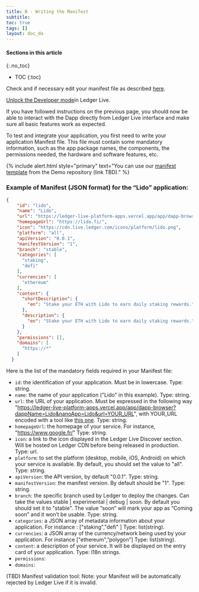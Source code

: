 ```yaml
---
title: B - Writing the Manifest
subtitle:
toc: true
tags: []
layout: doc_da
---
```


#### Sections in this article
{:.no_toc}
* TOC
{:toc}


Check and if necessary edit your manifest file as described [here](#example-of-manifest-json-format-for-the-lido-application).

[Unlock the Developer mode](../developer-mode/)in Ledger Live.

If you have followed instructions on the previous page, you should now be able to interact with the Dapp directly from Ledger Live interface and make sure all basic features work as expected.


To test and integrate your application, you first need to write your application Manifest file.
This file must contain some mandatory information, such as the app package names, the components, the permissions needed, the hardware and software features, etc.

<!--  -->
{% include alert.html style="primary" text="You can use our <a href='https://github.com/LedgerHQ/ledger-live-assets/blob/develop/platform/apps/v1/schema.ts'>manifest template</a> from the Demo repository (link TBD)." %}
<!--  -->


### Example of Manifest (JSON format) for the “Lido” application:

```json
{
    "id": "lido",
    "name": "Lido",
    "url": "https://ledger-live-platform-apps.vercel.app/app/dapp-browser?dappName=Lido&nanoApp=Lido&url=https%3A%2F%2Fstake.lido.fi%2F%3Fref%3D0x558247e365be655f9144e1a0140D793984372Ef3%26embed%3Dtrue",
    "homepageUrl": "https://lido.fi/",
    "icon": "https://cdn.live.ledger.com/icons/platform/lido.png",
    "platform": "all",
    "apiVersion": "0.0.1",
    "manifestVersion": "1",
    "branch": "stable",
    "categories": [
      "staking",
      "defi"
    ],
    "currencies": [
      "ethereum"
    ],
    "content": {
      "shortDescription": {
        "en": "Stake your ETH with Lido to earn daily staking rewards."
      },
      "description": {
        "en": "Stake your ETH with Lido to earn daily staking rewards."
      }
    },
    "permissions": [],
    "domains": [
      "https://*"
    ]
  }
```

Here is the list of the mandatory fields required in your Manifest file:
- `id`: the identification of your application. Must be in lowercase.
Type: string.
- `name`: the name of your application ("Lido" in this example).
Type: string.
- `url`: the URL of your application. Must be expressed in the following way "https://ledger-live-platform-apps.vercel.app/app/dapp-browser?dappName=Lido&nanoApp=Lido&url=YOUR_URL", with YOUR_URL encoded with a tool like [this one](https://meyerweb.com/eric/tools/dencoder/).
Type: string.
- `homepageUrl`: the homepage of your service. For instance, "https://www.google.fr/"
Type: string.
- `icon`: a link to the icon displayed in the Ledger Live Discover section. Will be hosted on Ledger CDN before being released in production.
Type: url.
- `platform`: to set the platform (desktop, mobile, iOS, Android) on which your service is available. By default, you should set the value to "all".
Type: string.
- `apiVersion`: the API version, by default "0.0.1".
Type: string.
- `manifestVersion`: the manifest version. By default should be "1".
Type: string.
- `branch`: the specific branch used by Ledger to deploy the changes. Can take the values stable | experimental | debug | soon. By default you should set it to  "stable". The value “soon” will mark your app as “Coming soon” and it won’t be usable.
Type: string.
- `categories`: a JSON array of metadata information about your application. For instance : ["staking","defi" ]
Type: list(string).
- `currencies`: a JSON array of the currency/network being used by your application. For instance ["ethereum",”polygon”]
Type: list(string).
- `content`: a description of your service. It will be displayed on the entry card of your application.
Type: l18n strings.
- `permissions`:
- `domains`:

(TBD) Manifest validation tool: 
Note: your Manifest will be automatically rejected by Ledger Live if it is invalid.
